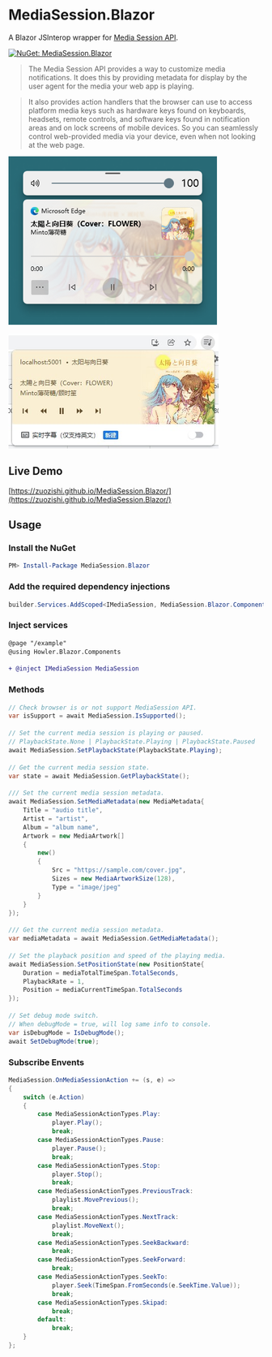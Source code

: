 # MediaSession.Blazor

A Blazor JSInterop wrapper for [Media Session API](https://developer.mozilla.org/en-US/docs/Web/API/Media_Session_API).

[![NuGet: MediaSession.Blazor](https://buildstats.info/nuget/MediaSession.Blazor)](https://www.nuget.org/packages/MediaSession.Blazor)

> The Media Session API provides a way to customize media notifications. It does this by providing metadata for display by the user agent for the media your web app is playing.

> It also provides action handlers that the browser can use to access platform media keys such as hardware keys found on keyboards, headsets, remote controls, and software keys found in notification areas and on lock screens of mobile devices. So you can seamlessly control web-provided media via your device, even when not looking at the web page.

![edge_windows](https://raw.githubusercontent.com/Zuozishi/MediaSession.Blazor/master/resources/edge_windows.png)

![chrome](https://raw.githubusercontent.com/Zuozishi/MediaSession.Blazor/master/resources/chrome.jpg)

## Live Demo

[https://zuozishi.github.io/MediaSession.Blazor/](https://zuozishi.github.io/MediaSession.Blazor/)

## Usage

### Install the NuGet

```powershell
PM> Install-Package MediaSession.Blazor
```

### Add the required dependency injections

``` cs
builder.Services.AddScoped<IMediaSession, MediaSession.Blazor.Components.MediaSession>();
```

### Inject services

```diff
@page "/example"
@using Howler.Blazor.Components

+ @inject IMediaSession MediaSession
```

### Methods

```cs
// Check browser is or not support MediaSession API.
var isSupport = await MediaSession.IsSupported();

// Set the current media session is playing or paused.
// PlaybackState.None | PlaybackState.Playing | PlaybackState.Paused
await MediaSession.SetPlaybackState(PlaybackState.Playing);

// Get the current media session state.
var state = await MediaSession.GetPlaybackState();

/// Set the current media session metadata.
await MediaSession.SetMediaMetadata(new MediaMetadata{
    Title = "audio title",
    Artist = "artist",
    Album = "album name",
    Artwork = new MediaArtwork[]
    {
        new()
        {
            Src = "https://sample.com/cover.jpg",
            Sizes = new MediaArtworkSize(128),
            Type = "image/jpeg"
        }
    }
});

/// Get the current media session metadata.
var mediaMetadata = await MediaSession.GetMediaMetadata();

// Set the playback position and speed of the playing media.
await MediaSession.SetPositionState(new PositionState{
    Duration = mediaTotalTimeSpan.TotalSeconds,
    PlaybackRate = 1,
    Position = mediaCurrentTimeSpan.TotalSeconds
});

// Set debug mode switch.
// When debugMode = true, will log same info to console.
var isDebugMode = IsDebugMode();
await SetDebugMode(true);
```

### Subscribe Envents

```cs
MediaSession.OnMediaSessionAction += (s, e) =>
{
    switch (e.Action)
    {
        case MediaSessionActionTypes.Play:
            player.Play();
            break;
        case MediaSessionActionTypes.Pause:
            player.Pause();
            break;
        case MediaSessionActionTypes.Stop:
            player.Stop();
            break;
        case MediaSessionActionTypes.PreviousTrack:
            playlist.MovePrevious();
            break;
        case MediaSessionActionTypes.NextTrack:
            playlist.MoveNext();
            break;
        case MediaSessionActionTypes.SeekBackward:
            break;
        case MediaSessionActionTypes.SeekForward:
            break;
        case MediaSessionActionTypes.SeekTo:
            player.Seek(TimeSpan.FromSeconds(e.SeekTime.Value));
            break;
        case MediaSessionActionTypes.Skipad:
            break;
        default:
            break;
    }
};
```
